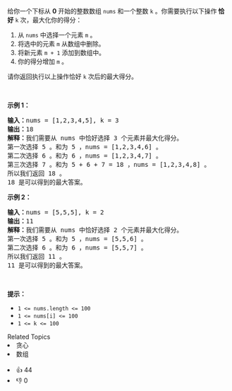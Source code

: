 <p>给你一个下标从 <strong>0</strong>&nbsp;开始的整数数组&nbsp;<code>nums</code> 和一个整数&nbsp;<code>k</code>&nbsp;。你需要执行以下操作<strong>&nbsp;恰好</strong> <code>k</code>&nbsp;次，最大化你的得分：</p>

<ol> 
 <li>从 <code>nums</code>&nbsp;中选择一个元素&nbsp;<code>m</code>&nbsp;。</li> 
 <li>将选中的元素&nbsp;<code>m</code>&nbsp;从数组中删除。</li> 
 <li>将新元素&nbsp;<code>m + 1</code>&nbsp;添加到数组中。</li> 
 <li>你的得分增加&nbsp;<code>m</code>&nbsp;。</li> 
</ol>

<p>请你返回执行以上操作恰好 <code>k</code>&nbsp;次后的最大得分。</p>

<p>&nbsp;</p>

<p><strong>示例 1：</strong></p>

<pre>
<b>输入：</b>nums = [1,2,3,4,5], k = 3
<b>输出：</b>18
<b>解释：</b>我们需要从 nums 中恰好选择 3 个元素并最大化得分。
第一次选择 5 。和为 5 ，nums = [1,2,3,4,6] 。
第二次选择 6 。和为 6 ，nums = [1,2,3,4,7] 。
第三次选择 7 。和为 5 + 6 + 7 = 18 ，nums = [1,2,3,4,8] 。
所以我们返回 18 。
18 是可以得到的最大答案。
</pre>

<p><strong>示例 2：</strong></p>

<pre>
<b>输入：</b>nums = [5,5,5], k = 2
<b>输出：</b>11
<b>解释：</b>我们需要从 nums 中恰好选择 2 个元素并最大化得分。
第一次选择 5 。和为 5 ，nums = [5,5,6] 。
第二次选择 6 。和为 6 ，nums = [5,5,7] 。
所以我们返回 11 。
11 是可以得到的最大答案。
</pre>

<p>&nbsp;</p>

<p><strong>提示：</strong></p>

<ul> 
 <li><code>1 &lt;= nums.length &lt;= 100</code></li> 
 <li><code>1 &lt;= nums[i] &lt;= 100</code></li> 
 <li><code>1 &lt;= k &lt;= 100</code></li> 
</ul>

<div><div>Related Topics</div><div><li>贪心</li><li>数组</li></div></div><br><div><li>👍 44</li><li>👎 0</li></div>